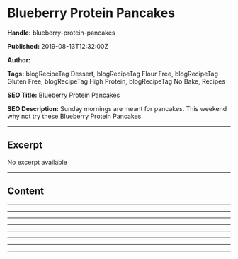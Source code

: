 # Blueberry Protein Pancakes

**Handle:** blueberry-protein-pancakes

**Published:** 2019-08-13T12:32:00Z

**Author:**  

**Tags:** blogRecipeTag Dessert, blogRecipeTag Flour Free, blogRecipeTag Gluten Free, blogRecipeTag High Protein, blogRecipeTag No Bake, Recipes

**SEO Title:** Blueberry Protein Pancakes

**SEO Description:** Sunday mornings are meant for pancakes. This weekend why not try these Blueberry Protein Pancakes.

---

## Excerpt

No excerpt available

---

## Content

---

---

---

---

---

---

---

---

